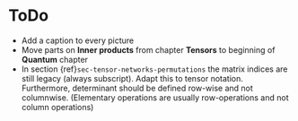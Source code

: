 # ToDo

- Add a caption to every picture
- Move parts on __Inner products__ from chapter __Tensors__ to beginning of __Quantum__ chapter
- In section {ref}`sec-tensor-networks-permutations` the matrix indices are still legacy (always
subscript). Adapt this to tensor notation. Furthermore, determinant should be defined row-wise and
not columnwise. (Elementary operations are usually row-operations and not column operations)